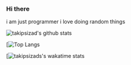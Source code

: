 ### Hi there 
i am just programmer
i love doing random things


![takipsizad's github stats](https://github-readme-stats.vercel.app/api?username=takipsizad&show_icons=true&theme=radical) 



[![Top Langs](https://github-readme-stats.vercel.app/api/top-langs/?username=takipsizad)



[![takipsizads's wakatime stats](https://github-readme-stats.vercel.app/api/wakatime?username=takipsizad)
<a href="https://skyline.github.com/taKipsizad/2021" title="2021 GitHub Skyline">
